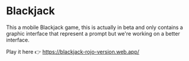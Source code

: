 # Blackjack

This a mobile Blackjack game, this is actually in beta and only contains a graphic interface that represent a prompt but we're working on a better interface.

Play it here 👉 https://blackjack-rojo-version.web.app/
